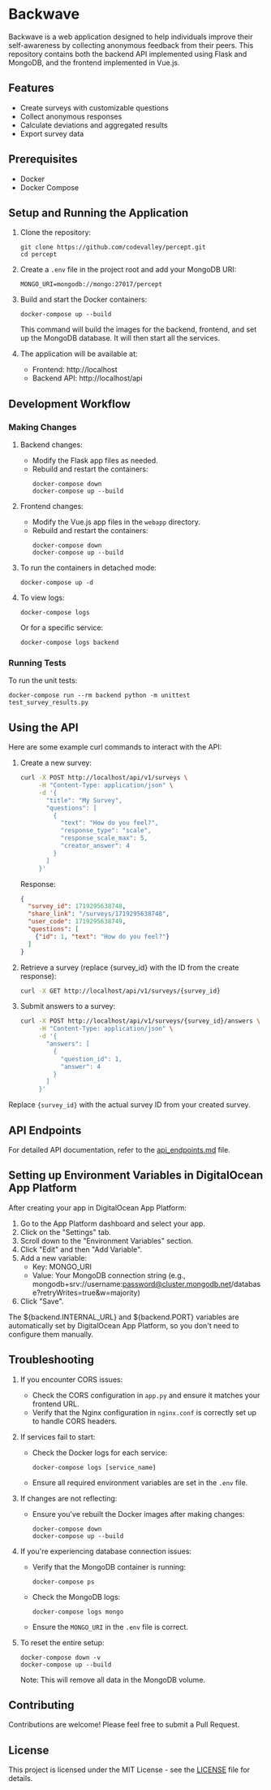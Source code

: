 # Backwave

Backwave is a web application designed to help individuals improve their self-awareness by collecting anonymous feedback from their peers. This repository contains both the backend API implemented using Flask and MongoDB, and the frontend implemented in Vue.js.

## Features

- Create surveys with customizable questions
- Collect anonymous responses
- Calculate deviations and aggregated results
- Export survey data

## Prerequisites

- Docker
- Docker Compose

## Setup and Running the Application

1. Clone the repository:
   ```
   git clone https://github.com/codevalley/percept.git
   cd percept
   ```

2. Create a `.env` file in the project root and add your MongoDB URI:
   ```
   MONGO_URI=mongodb://mongo:27017/percept
   ```

3. Build and start the Docker containers:
   ```
   docker-compose up --build
   ```

   This command will build the images for the backend, frontend, and set up the MongoDB database. It will then start all the services.

4. The application will be available at:
   - Frontend: http://localhost
   - Backend API: http://localhost/api

## Development Workflow

### Making Changes

1. Backend changes:
   - Modify the Flask app files as needed.
   - Rebuild and restart the containers:
     ```
     docker-compose down
     docker-compose up --build
     ```

2. Frontend changes:
   - Modify the Vue.js app files in the `webapp` directory.
   - Rebuild and restart the containers:
     ```
     docker-compose down
     docker-compose up --build
     ```

3. To run the containers in detached mode:
   ```
   docker-compose up -d
   ```

4. To view logs:
   ```
   docker-compose logs
   ```
   Or for a specific service:
   ```
   docker-compose logs backend
   ```

### Running Tests

To run the unit tests:

```
docker-compose run --rm backend python -m unittest test_survey_results.py
```

## Using the API

Here are some example curl commands to interact with the API:

1. Create a new survey:
   ```bash
   curl -X POST http://localhost/api/v1/surveys \
        -H "Content-Type: application/json" \
        -d '{
          "title": "My Survey",
          "questions": [
            {
              "text": "How do you feel?",
              "response_type": "scale",
              "response_scale_max": 5,
              "creator_answer": 4
            }
          ]
        }'
   ```
   Response:
   ```json
   {
     "survey_id": 1719295638748,
     "share_link": "/surveys/1719295638748",
     "user_code": 1719295638749,
     "questions": [
       {"id": 1, "text": "How do you feel?"}
     ]
   }
   ```

2. Retrieve a survey (replace {survey_id} with the ID from the create response):
   ```bash
   curl -X GET http://localhost/api/v1/surveys/{survey_id}
   ```

3. Submit answers to a survey:
   ```bash
   curl -X POST http://localhost/api/v1/surveys/{survey_id}/answers \
        -H "Content-Type: application/json" \
        -d '{
          "answers": [
            {
              "question_id": 1,
              "answer": 4
            }
          ]
        }'
   ```

Replace `{survey_id}` with the actual survey ID from your created survey.


## API Endpoints

For detailed API documentation, refer to the [api_endpoints.md](api_endpoints.md) file.

## Setting up Environment Variables in DigitalOcean App Platform

After creating your app in DigitalOcean App Platform:

1. Go to the App Platform dashboard and select your app.
2. Click on the "Settings" tab.
3. Scroll down to the "Environment Variables" section.
4. Click "Edit" and then "Add Variable".
5. Add a new variable:
   - Key: MONGO_URI
   - Value: Your MongoDB connection string (e.g., mongodb+srv://username:password@cluster.mongodb.net/database?retryWrites=true&w=majority)
6. Click "Save".

The ${backend.INTERNAL_URL} and ${backend.PORT} variables are automatically set by DigitalOcean App Platform, so you don't need to configure them manually.

## Troubleshooting

1. If you encounter CORS issues:
   - Check the CORS configuration in `app.py` and ensure it matches your frontend URL.
   - Verify that the Nginx configuration in `nginx.conf` is correctly set up to handle CORS headers.

2. If services fail to start:
   - Check the Docker logs for each service:
     ```
     docker-compose logs [service_name]
     ```
   - Ensure all required environment variables are set in the `.env` file.

3. If changes are not reflecting:
   - Ensure you've rebuilt the Docker images after making changes:
     ```
     docker-compose down
     docker-compose up --build
     ```

4. If you're experiencing database connection issues:
   - Verify that the MongoDB container is running:
     ```
     docker-compose ps
     ```
   - Check the MongoDB logs:
     ```
     docker-compose logs mongo
     ```
   - Ensure the `MONGO_URI` in the `.env` file is correct.

5. To reset the entire setup:
   ```
   docker-compose down -v
   docker-compose up --build
   ```
   Note: This will remove all data in the MongoDB volume.

## Contributing

Contributions are welcome! Please feel free to submit a Pull Request.

## License

This project is licensed under the MIT License - see the [LICENSE](LICENSE) file for details.